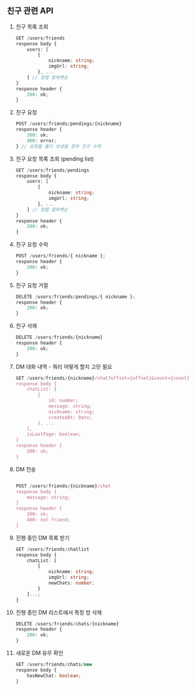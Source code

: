 ## 친구 관련 API

1.  친구 목록 조회

    ```ts
    GET /users/friends
    response body {
    	users: [
    		{
    			nickname: string;
    			imgUrl: string;
    		}, ...
    	] // 정렬 알파벳순
    }
    response header {
    	200: ok;
    }
    ```

2.  친구 요청

    ```ts
    POST /users/friends/pendings/{nickname}
    response header {
    	200: ok;
    	400: error;
    } // 요청을 둘다 보냈을 경우 친구 수락
    ```

3.  친구 요청 목록 조회 (pending list)

    ```ts
    GET /users/friends/pendings
    response body {
    	users: [
    		{
    			nickname: string;
    			imgUrl: string;
    		}, ...
    	] // 정렬 알파벳순
    }
    response header {
    	200: ok;
    }
    ```

4.  친구 요청 수락

    ```ts
    POST /users/friends/{ nickname };
    response header {
    	200: ok;
    }
    ```

5.  친구 요청 거절

    ```ts
    DELETE /users/friends/pendings/{ nickname };
    response header {
    	200: ok;
    }
    ```

6.  친구 삭제

    ```ts
    DELETE /users/friends/{nickname}
    response header {
    	200: ok;
    }
    ```

7.  DM 대화 내역 - 쿼리 어떻게 할지 고민 필요

    ```ts
    GET /users/friends/{nickname}/chat?offset={offset}&count={count}
    response body {
	    chatList: [
		    {
			    id: number;
    			message: string;
	    		nickname: string;
		    	createdAt: Date;
    		}, ...
	    ],
    	isLastPage: boolean;
    }
    response header {
	    200: ok;
    }
    ```

8.  DM 전송

    ```ts

    POST /users/friends/{nickname}/chat
    response body {
    	message: string;
    }
    response header {
    	200: ok;
    	400: not friend;
    }
    ```

9.  진행 중인 DM 목록 받기

    ```ts
    GET /users/friends/chatlist
    response body {
    	chatList: [
    		{
    			nickname: string;
    			imgUrl: string;
    			newChats: number;
    		}
    	]...;
    }
    ```

10. 진행 중인 DM 리스트에서 특정 방 삭제

    ```ts
    DELETE /users/friends/chats/{nickname}
    response header {
    	200: ok;
    }
    ```

11. 새로운 DM 유무 확인

    ```ts
    GET /users/friends/chats/new
    response body {
        hasNewChat: boolean;
    }
    ```
